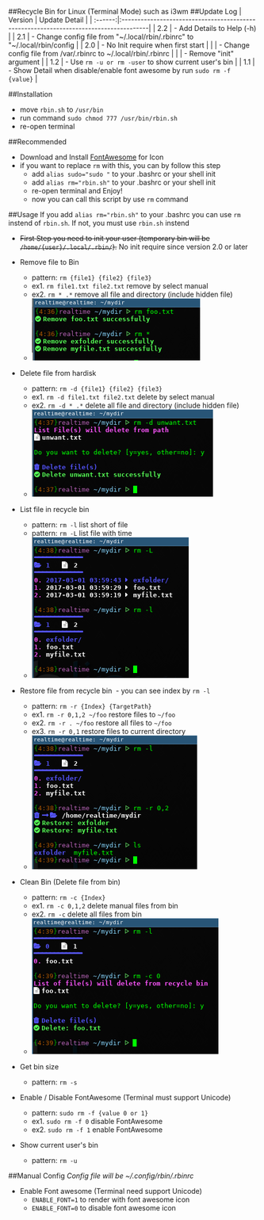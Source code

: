 ##Recycle Bin for Linux (Terminal Mode) such as i3wm
##Update Log
| Version | Update Detail                                                                         |
| :------:|:--------------------------------------------------------------------------------------|
|   2.2   | - Add Details to Help (-h)                                                            |
|   2.1   | - Change config file from "~/.local/rbin/.rbinrc" to "~/.local/rbin/config            | 
|   2.0   | - No Init require when first start                                                    | 
|         |  - Change config file from /var/.rbinrc to ~/.local/rbin/.rbinrc                      | 
|         | - Remove "init" argument                                                              | 
|   1.2   | - Use ```rm -u or rm -user``` to show current user's bin                              |
|   1.1   | - Show Detail when disable/enable font awesome by run ```sudo rm -f {value}```        | 


##Installation
* move ```rbin.sh``` to ```/usr/bin```
* run command ``` sudo chmod 777 /usr/bin/rbin.sh ```
* re-open terminal

##Recommended
* Download and Install [FontAwesome](https://github.com/FortAwesome/Font-Awesome) for Icon
* if you want to replace ```rm``` with this, you can by follow this step
  - add ```alias sudo="sudo "``` to your .bashrc or your shell init
  - add ```alias rm="rbin.sh"``` to your .bashrc or your shell init
  - re-open terminal and Enjoy!
  - now you can call this script by use ```rm``` command

##Usage 
If you add ```alias rm="rbin.sh"``` to your .bashrc you can use ```rm``` instend of ```rbin.sh```. If not, you must use ```rbin.sh``` instend

* ~~First Step you need to init your user (temporary bin will be ```/home/{user}/.local/.rbin/```).~~ No init require since version 2.0 or later

* Remove file to Bin
  - pattern: ```rm {file1} {file2} {file3}```
  - ex1. ```rm file1.txt file2.txt``` remove by select manual
  - ex2. ```rm * .*``` remove all file and directory (include hidden file)
  - ![Remove file to Bin](screenshot/rm.png)

* Delete file from hardisk
  - pattern: ```rm -d {file1} {file2} {file3}```
  - ex1. ```rm -d file1.txt file2.txt``` delete by select manual
  - ex2. ```rm -d * .*``` delete all file and directory (include hidden file)
  - ![Delete file from hardisk](screenshot/delete.png)
  
* List file in recycle bin
  - pattern: ```rm -l``` list short of file
  - pattern: ```rm -L``` list file with time
  - ![List file in recycle bin](screenshot/list.png)
  
* Restore file from recycle bin
  - you can see index by ```rm -l```
  - pattern: ```rm -r {Index} {TargetPath}```
  - ex1. ```rm -r 0,1,2 ~/foo``` restore files to ```~/foo```
  - ex2. ```rm -r . ~/foo``` restore all files to ```~/foo```
  - ex3. ```rm -r 0,1``` restore files to current directory
  - ![Restore file from recycle bin](screenshot/restore.png)
  
* Clean Bin (Delete file from bin)
  - pattern: ```rm -c {Index}```
  - ex1. ```rm -c 0,1,2``` delete manual files from bin
  - ex2. ```rm -c``` delete all files from bin
  - ![Clean Bin (Delete file from bin)](screenshot/clean.png)

* Get bin size
  - pattern: ```rm -s```
  
* Enable / Disable FontAwesome (Terminal must support Unicode)
  - pattern: ```sudo rm -f {value 0 or 1}```
  - ex1. ```sudo rm -f 0``` disable FontAwesome
  - ex2. ```sudo rm -f 1``` enable FontAwesome

* Show current user's bin
  - pattern: ```rm -u```
  
##Manual Config
*Config file will be ~/.config/rbin/.rbinrc*

* Enable Font awesome (Terminal need support Unicode)
  - ```ENABLE_FONT=1``` to render with font awesome icon
  - ```ENABLE_FONT=0``` to disable font awesome icon

